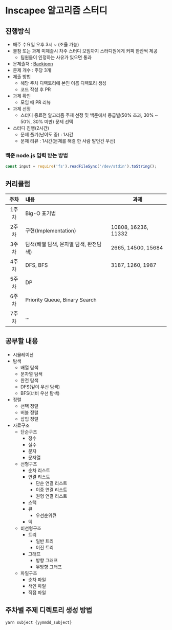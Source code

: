 # Inscapee 알고리즘 스터디

## 진행방식

- 매주 수요일 오후 3시 ~ (조율 가능)
- 불참 또는 과제 미제출시 차주 스터디 모임까지 스터디원에게 커피 한잔씩 제공
  - 팀원들이 인정하는 사유가 있으면 통과
- 문제출처 : [Baekjoon](https://www.acmicpc.net/)
- 문제 개수 : 주당 3개
- 제출 방법
  - 해당 주차 디렉토리에 본인 이름 디렉토리 생성
  - 코드 작성 후 PR
- 과제 확인
  - 모임 때 PR 리뷰
- 과제 선정
  - 스터디 종료전 알고리즘 주제 선정 및 백준에서 등급별(50% 초과, 30% ~ 50%, 30% 미만) 문제 선택
- 스터디 진행(2시간)
  - 문제 풀기(난이도 중) : 1시간
  - 문제 리뷰 : 1시간(문제를 해결 한 사람 발언건 우선)

### 백준 node.js 입력 받는 방법
```javascript
const input = require('fs').readFileSync('/dev/stdin').toString();
```

## 커리큘럼

| 주차  | 내용                                                   | 과제 |
| :---: | :----------------------------------------------------- | - |
| 1주차 | Big-O 표기법        | |
| 2주차 | 구현(Implementation) | 10808, 16236, 11332|
| 3주차 | 탐색(배열 탐색, 문자열 탐색, 완전탐색) | 2665, 14500, 15684 |
| 4주차 | DFS, BFS | 3187, 1260, 1987 |
| 5주차 | DP                                                    | |
| 6주차 | Priority Queue, Binary Search                          | |
| 7주차 | ...                                                    | |

## 공부할 내용

- 시뮬레이션
- 탐색
  - 배열 탐색
  - 문자열 탐색
  - 완전 탐색
  - DFS(깊이 우선 탐색)
  - BFS(너비 우선 탐색)
- 정렬
  - 선택 정렬
  - 버블 정렬
  - 삽입 정렬
- 자료구조
  - 단순구조
    - 정수
    - 실수
    - 문자
    - 문자열
  - 선형구조
    - 순차 리스트
    - 연결 리스트
      - 단순 연결 리스트
      - 이중 연결 리스트
      - 원형 연결 리스트
    - 스택
    - 큐
      - 우선순위큐
    - 덱
  - 비선형구조
    - 트리
      - 일반 트리
      - 이진 트리
    - 그래프
      - 방향 그래프
      - 무방향 그래프
  - 파일구조
    - 순차 파일
    - 색인 파일
    - 직접 파일

## 주차별 주제 디렉토리 생성 방법

```
yarn subject {yymmdd_subject}
```
